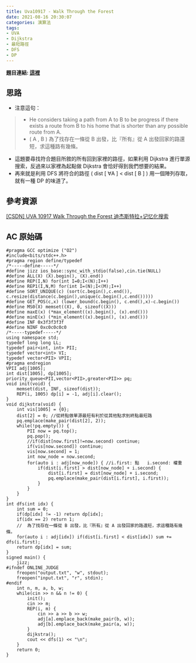 ```yaml
---
title: Uva10917 - Walk Through the Forest
date: 2021-08-16 20:30:07
categories: 演算法
tags: 
- UVA
- Dijkstra
- 最短路徑
- DFS
- DP
---
```

**題目連結: [這裡](https://vjudge.net/problem/UVA-10917)**

## 思路

* 注意這句： 
> * He considers taking a path from A to B to be progress if there exists a route from B to his home that is shorter than any possible route from A.
> * ( A , B ) 為了找存在一條從 B 出發，比『所有』從 A 出發回家的路還短，求這種路有幾條。
* 這題要尋找符合題目所敘的所有回到家裡的路徑，如果利用 Dijkstra 進行單源搜索，反過來以家裡為起點做 Dijkstra 會恰好得到我們想要的結果。
* 再來就是利用 DFS 將符合的路徑 ( dist [ $\forall$A ] < dist [ B ] ) 用一個陣列存取，就有一種 DP 的味道了。

## 參考資源
[[CSDN] UVA 10917 Walk Through the Forest 迪杰斯特拉+记忆化搜索](https://blog.csdn.net/ccsu_cat/article/details/80868520)

## AC 原始碼
```cpp=
#pragma GCC optimize ("O2")
#include<bits/stdc++.h>
#pragma region define/typedef
/*-----define-----*/
#define jizz ios_base::sync_with_stdio(false),cin.tie(NULL)
#define ALL(X) (X).begin(), (X).end()
#define REP(I,N) for(int I=0;I<(N);I++)
#define REP1(I,N,M) for(int I=(N);I<(M);I++)
#define SORT_UNIQUE(c) (sort(c.begin(),c.end()), c.resize(distance(c.begin(),unique(c.begin(),c.end()))))
#define GET_POS(c,x) (lower_bound(c.begin(), c.end(),x)-c.begin())
#define MS0(X) memset((X), 0, sizeof((X)))
#define maxE(x) (*max_element((x).begin(), (x).end()))
#define minE(x) (*min_element((x).begin(), (x).end()))
#define INF 0x3f3f3f3f
#define NINF 0xc0c0c0c0
/*-----typedef-----*/
using namespace std;
typedef long long LL;
typedef pair<int, int> PII;
typedef vector<int> VI;
typedef vector<PII> VPII;
#pragma endregion
VPII adj[1005];
int dist[1005], dp[1005];
priority_queue<PII,vector<PII>,greater<PII>> pq;
void init(void) {
    memset(dist, INF, sizeof(dist));
    REP(i, 1005) dp[i] = -1, adj[i].clear();
}
void dijkstra(void) {
    int vis[1005] = {0};
    dist[2] = 0; //從終點做單源最短有利於從其他點求到終點最短路
    pq.emplace(make_pair(dist[2], 2));
    while(!pq.empty()) {
        PII now = pq.top();
        pq.pop();
        //if(dist[now.first]!=now.second) continue;
        if(vis[now.second]) continue;
        vis[now.second] = 1;
        int now_node = now.second;
        for(auto i : adj[now_node]) { //i.first: 點   i.second: 權重
            if(dist[i.first] > dist[now_node] + i.second) {
                dist[i.first] = dist[now_node] + i.second;
                pq.emplace(make_pair(dist[i.first], i.first));
            }
        }
    }
}
int dfs(int idx) {
    int sum = 0;
    if(dp[idx] != -1) return dp[idx];
    if(idx == 2) return 1;
    //  為了找存在一條從 B 出發，比『所有』從 A 出發回家的路還短，求這種路有幾條。
    for(auto i : adj[idx]) if(dist[i.first] < dist[idx]) sum += dfs(i.first);
    return dp[idx] = sum;
}
signed main() {
    jizz;
#ifndef ONLINE_JUDGE
    freopen("output.txt", "w", stdout);
    freopen("input.txt", "r", stdin);
#endif
    int n, m, a, b, w;
    while(cin >> n && n != 0) {
        init();
        cin >> m;
        REP(i, m) {
            cin >> a >> b >> w;
            adj[a].emplace_back(make_pair(b, w));
            adj[b].emplace_back(make_pair(a, w));
        }
        dijkstra();
        cout << dfs(1) << "\n";
    }
    return 0;
}
```